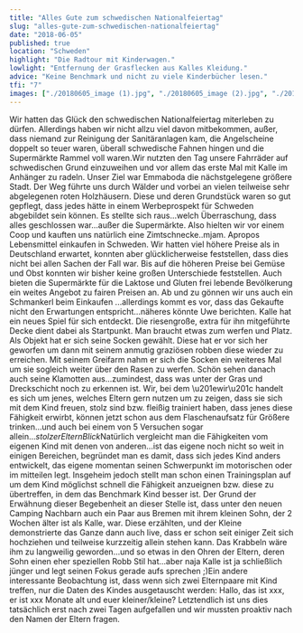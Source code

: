 ```yaml
---
title: "Alles Gute zum schwedischen Nationalfeiertag"
slug: "alles-gute-zum-schwedischen-nationalfeiertag"
date: "2018-06-05"
published: true
location: "Schweden"
highlight: "Die Radtour mit Kinderwagen."
lowlight: "Entfernung der Grasflecken aus Kalles Kleidung."
advice: "Keine Benchmark und nicht zu viele Kinderbücher lesen."
tfi: "7"
images: ["./20180605_image (1).jpg", "./20180605_image (2).jpg", "./20180605_image (3).jpg", "./20180605_image (4).jpg", "./20180605_image (5).jpg", "./20180605_image (6).jpg", "./20180605_image (7).jpg", "./20180605_image (8).jpg", "./20180605_image (9).jpg", "./20180605_image (10).jpg", "./20180605_image (11).jpg", "./20180605_image (12).jpg"]
---
```


Wir hatten das Glück den schwedischen Nationalfeiertag miterleben zu dürfen. Allerdings haben wir nicht allzu viel davon mitbekommen, außer, dass niemand zur Reinigung der Sanitäranlagen kam, die Angelscheine doppelt so teuer waren, überall schwedische Fahnen hingen und die Supermärkte Rammel voll waren.Wir nutzten den Tag unsere Fahrräder auf schwedischen Grund einzuweihen und vor allem das erste Mal mit Kalle im Anhänger zu radeln. Unser Ziel war Emmaboda die nächstgelegene größere Stadt. Der Weg führte uns durch Wälder und vorbei an vielen teilweise sehr abgelegenen roten Holzhäusern. Diese und deren Grundstück waren so gut gepflegt, dass jedes hätte in einem Werbeprospekt für Schweden abgebildet sein können. Es stellte sich raus...welch Überraschung, dass alles geschlossen war...außer die Supermärkte. Also hielten wir vor einem Coop und kauften uns natürlich eine Zimtschnecke..mjam. Apropos Lebensmittel einkaufen in Schweden. Wir hatten viel höhere Preise als in Deutschland erwartet, konnten aber glücklicherweise feststellen, dass dies nicht bei allen Sachen der Fall war. Bis auf die höheren Preise bei Gemüse und Obst konnten wir bisher keine großen Unterschiede feststellen. Auch bieten die Supermärkte für die Laktose und Gluten frei lebende Bevölkerung ein weites Angebot zu fairen Preisen an. Ab und zu gönnen wir uns auch ein Schmankerl beim Einkaufen ...allerdings kommt es vor, dass das Gekaufte nicht den Erwartungen entspricht...näheres könnte Uwe berichten. Kalle hat ein neues Spiel für sich entdeckt. Die riesengroße, extra für ihn mitgeführte Decke dient dabei als Startpunkt. Man braucht etwas zum werfen und Platz. Als Objekt hat er sich seine Socken gewählt. Diese hat er vor sich her geworfen um dann mit seinem anmutig graziösen robben diese wieder zu erreichen. Mit seinem Greifarm nahm er sich die Socken ein weiteres Mal um sie sogleich weiter über den Rasen zu werfen. Schön sehen danach auch seine Klamotten aus...zumindest, dass was unter der Gras und Dreckschicht noch zu erkennen ist. Wir, bei dem \u201ewir\u201c handelt es sich um jenes, welches Eltern gern nutzen um zu zeigen, dass sie sich mit dem Kind freuen, stolz sind bzw. fleißig trainiert haben, dass jenes diese Fähigkeit erwirbt, können jetzt schon aus dem Flaschenaufsatz für Größere trinken...und auch bei einem von 5 Versuchen sogar allein...*stolzerElternBlick*Natürlich vergleicht man die Fähigkeiten vom eigenen Kind mit denen von anderen...ist das eigene noch nicht so weit in einigen Bereichen, begründet man es damit, dass sich jedes Kind anders entwickelt, das eigene momentan seinen Schwerpunkt im motorischen oder im mitteilen legt. Insgeheim jedoch stellt man schon einen Trainingsplan auf um dem Kind möglichst schnell die Fähigkeit anzueignen bzw. diese zu übertreffen, in dem das Benchmark Kind besser ist. Der Grund der Erwähnung dieser Begebenheit an dieser Stelle ist, dass unter den neuen Camping Nachbarn auch ein Paar aus Bremen mit ihrem kleinen Sohn, der 2 Wochen älter ist als Kalle, war. Diese erzählten, und der Kleine demonstrierte das Ganze dann auch live, dass er schon seit einiger Zeit sich hochziehen und teilweise kurzzeitig allein stehen kann. Das Krabbeln wäre ihm zu langweilig geworden...und so etwas in den Ohren der Eltern, deren Sohn einen eher speziellen Robb Stil hat...aber naja Kalle ist ja schließlich jünger und legt seinen Fokus gerade aufs sprechen ;)Ein andere interessante Beobachtung ist, dass wenn sich zwei Elternpaare mit Kind treffen, nur die Daten des Kindes ausgetauscht werden: Hallo, das ist xxx, er ist xxx Monate alt und euer kleiner/kleine? Letztendlich ist uns dies tatsächlich erst nach zwei Tagen aufgefallen und wir mussten proaktiv nach den Namen der Eltern fragen.